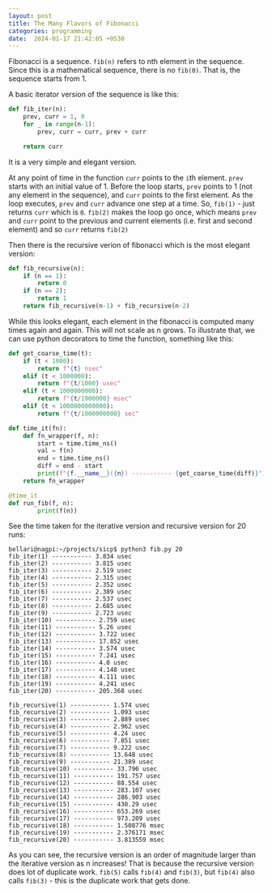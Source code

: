 ```yaml
---
layout: post
title: The Many Flavors of Fibonacci
categories: programming
date:  2024-01-17 21:42:05 +0530
---
```


Fibonacci is a sequence. `fib(n)` refers to nth element in the sequence. Since this is a mathematical sequence, there is no `fib(0)`. That is, the sequence starts from 1.

A basic iterator version of the sequence is like this:

```python
def fib_iter(n):
    prev, curr = 1, 0
    for _ in range(n-1):
        prev, curr = curr, prev + curr

    return curr
```

It is a very simple and elegant version.

At any point of time in the function `curr` points to the `i`th element. `prev` starts with an initial value of 1. Before the loop starts, `prev` points to 1 (not any element in the sequence), and `curr` points to the first element. As the loop executes, `prev` and `curr` advance one step at a time. So, `fib(1)` - just returns `curr` which is `0`. `fib(2)` makes the loop go once, which means `prev` and `curr` point to the previous and current elements (i.e. first and second element) and so `curr` returns `fib(2)`

Then there is the recursive verion of fibonacci which is the most elegant version:

```python
def fib_recursive(n):
    if (n == 1): 
        return 0
    if (n == 2): 
        return 1
    return fib_recursive(n-1) + fib_recursive(n-2)
```

While this looks elegant, each element in the fibonacci is computed many times again and again. This will not scale as n grows. To illustrate that, we can use python decorators to time the function, something like this:

```python
def get_coarse_time(t):
    if (t < 1000):
        return f"{t} nsec"
    elif (t < 1000000):
        return f"{t/1000} usec"
    elif (t < 1000000000):
        return f"{t/1000000} msec"
    elif (t < 1000000000000):
        return f"{t/1000000000} sec"

def time_it(fn):
    def fn_wrapper(f, n): 
        start = time.time_ns()
        val = f(n)
        end = time.time_ns()
        diff = end - start
        print(f"{f.__name__}({n}) ----------- {get_coarse_time(diff)}")
    return fn_wrapper

@time_it
def run_fib(f, n): 
        print(f(n))
```

See the time taken for the iterative version and recursive version for 20 runs:

```
bellari@nagpi:~/projects/sicp$ python3 fib.py 20
fib_iter(1) ----------- 3.834 usec     
fib_iter(2) ----------- 3.815 usec      
fib_iter(3) ----------- 2.519 usec      
fib_iter(4) ----------- 2.315 usec       
fib_iter(5) ----------- 2.352 usec        
fib_iter(6) ----------- 2.389 usec       
fib_iter(7) ----------- 2.537 usec        
fib_iter(8) ----------- 2.685 usec        
fib_iter(9) ----------- 2.723 usec       
fib_iter(10) ----------- 2.759 usec       
fib_iter(11) ----------- 5.26 usec        
fib_iter(12) ----------- 3.722 usec        
fib_iter(13) ----------- 17.852 usec       
fib_iter(14) ----------- 3.574 usec        
fib_iter(15) ----------- 7.241 usec
fib_iter(16) ----------- 4.0 usec
fib_iter(17) ----------- 4.148 usec
fib_iter(18) ----------- 4.111 usec
fib_iter(19) ----------- 4.241 usec
fib_iter(20) ----------- 205.368 usec

fib_recursive(1) ----------- 1.574 usec
fib_recursive(2) ----------- 1.093 usec
fib_recursive(3) ----------- 2.889 usec
fib_recursive(4) ----------- 2.962 usec
fib_recursive(5) ----------- 4.24 usec
fib_recursive(6) ----------- 7.851 usec
fib_recursive(7) ----------- 9.222 usec
fib_recursive(8) ----------- 13.648 usec
fib_recursive(9) ----------- 21.389 usec
fib_recursive(10) ----------- 33.796 usec
fib_recursive(11) ----------- 191.757 usec
fib_recursive(12) ----------- 88.554 usec
fib_recursive(13) ----------- 283.107 usec
fib_recursive(14) ----------- 286.903 usec
fib_recursive(15) ----------- 430.29 usec
fib_recursive(16) ----------- 653.269 usec
fib_recursive(17) ----------- 973.209 usec
fib_recursive(18) ----------- 1.508776 msec
fib_recursive(19) ----------- 2.376171 msec
fib_recursive(20) ----------- 3.813559 msec
```

As you can see, the recursive version is an order of magnitude larger than the iterative version as n increases! That is because the recursive version does lot of duplicate work. `fib(5)` calls `fib(4)` and `fib(3)`, but `fib(4)` also calls `fib(3)` - this is the duplicate work that gets done.
